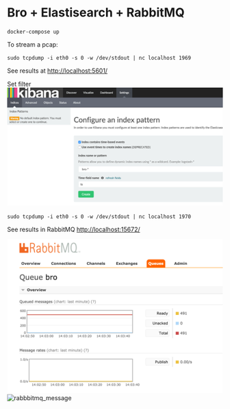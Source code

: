 # Bro + Elastisearch + RabbitMQ

```
docker-compose up
```

To stream a pcap:
```
sudo tcpdump -i eth0 -s 0 -w /dev/stdout | nc localhost 1969
```
See results at [http://localhost:5601/](http://localhost:5601/)

Set filter
![kibana_bro](images/kibana_bro.png)

```
sudo tcpdump -i eth0 -s 0 -w /dev/stdout | nc localhost 1970
```
See results in RabbitMQ [http://localhost:15672/](http://localhost:15672/)

![rabbitmq_queue](images/rabbitmq_queue.png)
![rabbbitmq_message](images/rabbbitmq_message.png)
